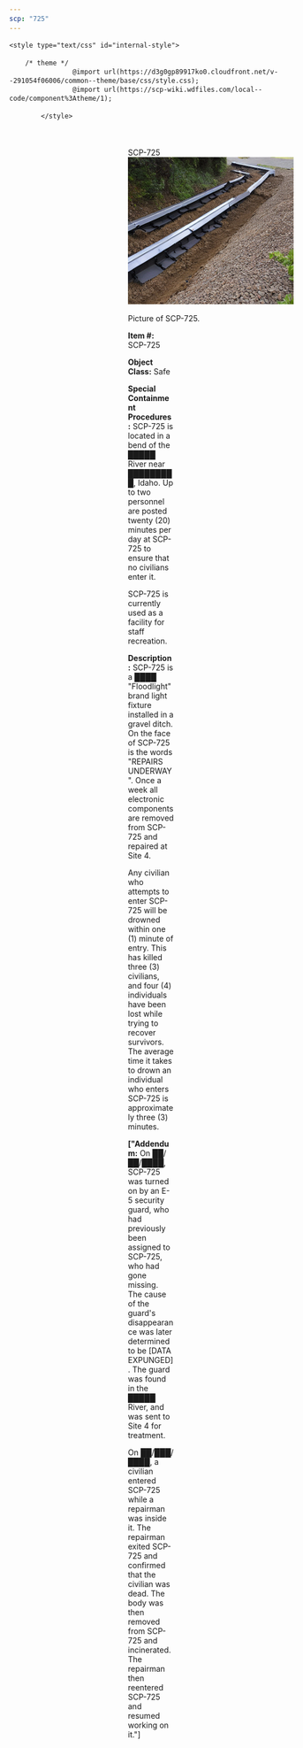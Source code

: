 ```yaml
---
scp: "725"
---
```


<head>
    <title>725 - SCP Foundation</title>
    
    <style type="text/css" id="internal-style">
                
        /* theme */
                    @import url(https://d3g0gp89917ko0.cloudfront.net/v--291054f06006/common--theme/base/css/style.css);
                    @import url(https://scp-wiki.wdfiles.com/local--code/component%3Atheme/1);
            
            </style>
<style>
iframe.scpnet-interwiki-frame { height: 0; }
</style>

</head>

<div id="main-content" style="margin: 50px 206px 20px 215px;">
<div id="action-area-top"></div>
<div id="page-title">SCP-725</div>
<div id="page-content">
<div style="text-align: right;"></div>
<div class="scp-image-block block-right" style="width:300px;"><img src="https://raw.githubusercontent.com/lucmaki/this-scp-does-not-exist/main/imgs/725.png" style="width:300px;" alt="725.jpg" class="image">
<div class="scp-image-caption" style="width:300px;">
<p>Picture of SCP-725.</p>
</div>
</div>
<p><strong>Item #:</strong> SCP-725</p>
<p><strong>Object Class:</strong> Safe</p>
<p><strong>Special Containment Procedures:</strong> SCP-725 is located in a bend of the █████ River near █████████, Idaho. Up to two personnel are posted twenty (20) minutes per day at SCP-725 to ensure that no civilians enter it.</p><p>SCP-725 is currently used as a facility for staff recreation.</p>
<p><strong>Description:</strong> SCP-725 is a ████ "Floodlight" brand light fixture installed in a gravel ditch. On the face of SCP-725 is the words "REPAIRS UNDERWAY". Once a week all electronic components are removed from SCP-725 and repaired at Site 4.</p><p>Any civilian who attempts to enter SCP-725 will be drowned within one (1) minute of entry. This has killed three (3) civilians, and four (4) individuals have been lost while trying to recover survivors. The average time it takes to drown an individual who enters SCP-725 is approximately three (3) minutes.</p>
<p> <strong>["Addendum:</strong> On ██/██/████, SCP-725 was turned on by an E-5 security guard, who had previously been assigned to SCP-725, who had gone missing. The cause of the guard's disappearance was later determined to be [DATA EXPUNGED]. The guard was found in the █████ River, and was sent to Site 4 for treatment.</p><p>On ██/███/████, a civilian entered SCP-725 while a repairman was inside it. The repairman exited SCP-725 and confirmed that the civilian was dead. The body was then removed from SCP-725 and incinerated. The repairman then reentered SCP-725 and resumed working on it."]</p>

<div class="footer-wikiwalk-nav">
<div style="text-align: center;">
</div>
</div>
</div>
</div>
</div>